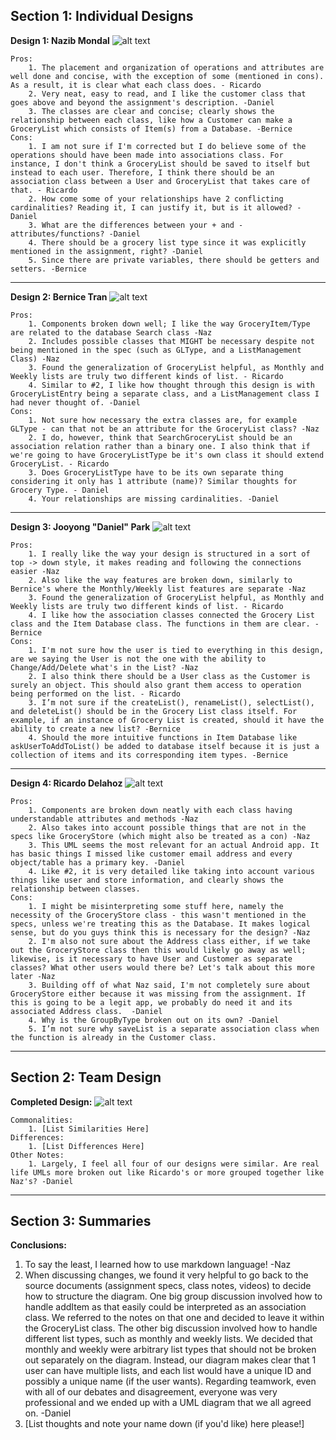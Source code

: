 ## Section 1: Individual Designs

[design1]: https://github.com/qc-se-fall2017/370Fall17Team6/blob/master/GroupProject/Design-Individual/DefinitelyNotSona/GroceryListUMLNaz.PNG?raw=true "Grocery List Design 1 - Nazib Mondal"
[design2]: https://github.com/qc-se-fall2017/370Fall17Team6/blob/master/GroupProject/Design-Individual/BerniceTran/GroceryListManager.png "Grocery List Design 2 - Bernice Tran"
[design3]: https://github.com/qc-se-fall2017/370Fall17Team6/blob/master/GroupProject/Design-Individual/jdapark/design.PNG "Grocery List Design 3 - Jooyong Park"
[design4]:https://github.com/qc-se-fall2017/370Fall17Team6/blob/master/GroupProject/Design-Individual/delahozric/design.jpg "Grocery List Design 4 - Ricardo Delahoz"
[team-design]:https://github.com/qc-se-fall2017/370Fall17Team6/blob/master/GroupProject/Design-Team/teamDesign.PNG "Team Design"


**Design 1: Nazib Mondal**
	![alt text][design1]

	Pros:
		1. The placement and organization of operations and attributes are well done and concise, with the exception of some (mentioned in cons). As a result, it is clear what each class does. - Ricardo
		2. Very neat, easy to read, and I like the customer class that goes above and beyond the assignment's description. -Daniel
		3. The classes are clear and concise; clearly shows the relationship between each class, like how a Customer can make a GroceryList which consists of Item(s) from a Database. -Bernice
	Cons:
		1. I am not sure if I'm corrected but I do believe some of the operations should have been made into associations class. For instance, I don't think a GroceryList should be saved to itself but instead to each user. Therefore, I think there should be an association class between a User and GroceryList that takes care of that. - Ricardo
		2. How come some of your relationships have 2 conflicting cardinalities? Reading it, I can justify it, but is it allowed? -Daniel
		3. What are the differences between your + and - attributes/functions? -Daniel
		4. There should be a grocery list type since it was explicitly mentioned in the assignment, right? -Daniel
		5. Since there are private variables, there should be getters and setters. -Bernice
---

**Design 2: Bernice Tran**
	![alt text][design2]

	Pros:
		1. Components broken down well; I like the way GroceryItem/Type are related to the database Search class -Naz
		2. Includes possible classes that MIGHT be necessary despite not being mentioned in the spec (such as GLType, and a ListManagement Class) -Naz
		3. Found the generalization of GroceryList helpful, as Monthly and Weekly lists are truly two different kinds of list. - Ricardo
		4. Similar to #2, I like how thought through this design is with GroceryListEntry being a separate class, and a ListManagement class I had never thought of. -Daniel
	Cons:
		1. Not sure how necessary the extra classes are, for example GLType - can that not be an attribute for the GroceryList class? -Naz
		2. I do, however, think that SearchGroceryList should be an association relation rather than a binary one. I also think that if we're going to have GroceryListType be it's own class it should extend GroceryList. - Ricardo
		3. Does GroceryListType have to be its own separate thing considering it only has 1 attribute (name)? Similar thoughts for Grocery Type. - Daniel
		4. Your relationships are missing cardinalities. -Daniel

---
**Design 3: Jooyong "Daniel" Park**
	![alt text][design3]

	Pros:
		1. I really like the way your design is structured in a sort of top -> down style, it makes reading and following the connections easier -Naz
		2. Also like the way features are broken down, similarly to Bernice's where the Monthly/Weekly list features are separate -Naz
		3. Found the generalization of GroceryList helpful, as Monthly and Weekly lists are truly two different kinds of list. - Ricardo
		4. I like how the association classes connected the Grocery List class and the Item Database class. The functions in them are clear. -Bernice
	Cons:
		1. I'm not sure how the user is tied to everything in this design, are we saying the User is not the one with the ability to Change/Add/Delete what's in the List? -Naz
		2. I also think there should be a User class as the Customer is surely an object. This should also grant them access to operation being performed on the list. - Ricardo
		3. I’m not sure if the createList(), renameList(), selectList(), and deleteList() should be in the Grocery List class itself. For example, if an instance of Grocery List is created, should it have the ability to create a new list? -Bernice
		4. Should the more intuitive functions in Item Database like askUserToAddToList() be added to database itself because it is just a collection of items and its corresponding item types. -Bernice
---
**Design 4: Ricardo Delahoz**
	![alt text][design4]

	Pros:
		1. Components are broken down neatly with each class having understandable attributes and methods -Naz
		2. Also takes into account possible things that are not in the specs like GroceryStore (which might also be treated as a con) -Naz
		3. This UML seems the most relevant for an actual Android app. It has basic things I missed like customer email address and every object/table has a primary key. -Daniel
		4. Like #2, it is very detailed like taking into account various things like user and store information, and clearly shows the relationship between classes.
	Cons:
		1. I might be misinterpreting some stuff here, namely the necessity of the GroceryStore class - this wasn't mentioned in the specs, unless we're treating this as the Database. It makes logical sense, but do you guys think this is necessary for the design? -Naz
		2. I'm also not sure about the Address class either, if we take out the GroceryStore class then this would likely go away as well; likewise, is it necessary to have User and Customer as separate classes? What other users would there be? Let's talk about this more later -Naz
		3. Building off of what Naz said, I'm not completely sure about GroceryStore either because it was missing from the assignment. If this is going to be a legit app, we probably do need it and its associated Address class.  -Daniel
		4. Why is the GroupByType broken out on its own? -Daniel
		5. I’m not sure why saveList is a separate association class when the function is already in the Customer class.

---
## Section 2: Team Design

**Completed Design:**
![alt text][team-design]

	Commonalities:
		1. [List Similarities Here]
	Differences:
		1. [List Differences Here]
	Other Notes:
		1. Largely, I feel all four of our designs were similar. Are real life UMLs more broken out like Ricardo's or more grouped together like Naz's? -Daniel


---
## Section 3: Summaries

**Conclusions:**

1. To say the least, I learned how to use markdown language! -Naz
2. When discussing changes, we found it very helpful to go back to the source documents (assignment specs, class notes, videos) to decide how to structure the diagram. One big group discussion involved how to handle addItem as that easily could be interpreted as an association class. We referred to the notes on that one and decided to leave it within the GroceryList class. The other big discussion involved how to handle different list types, such as monthly and weekly lists. We decided that monthly and weekly were arbitrary list types that should not be broken out separately on the diagram. Instead, our diagram makes clear that 1 user can have multiple lists, and each list would have a unique ID and possibly a unique name (if the user wants). Regarding teamwork, even with all of our debates and disagreement, everyone was very professional and we ended up with a UML diagram that we all agreed on.   -Daniel
3. [List thoughts and note your name down (if you'd like) here please!]
